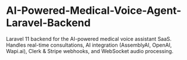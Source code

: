 # AI-Powered-Medical-Voice-Agent-Laravel-Backend
Laravel 11 backend for the AI-powered medical voice assistant SaaS. Handles real-time consultations, AI integration (AssemblyAI, OpenAI, Wapi.ai), Clerk &amp; Stripe webhooks, and WebSocket audio processing.
